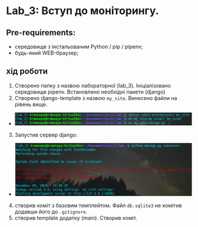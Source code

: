 # Lab_3: Вступ до моніторингу.

## Pre-requirements:
- середовище з інстальованим Python / pip / pipenv;
- будь-який WEB-браузер;

## хід роботи
1. Створено папку з назвою лабораторної (lab_3). Ініціалізовано середовище pipenv. Встановлено необхідні пакети (django)
2. Створено django-template з назвою `my_site`. Винесено файли на рівень вище.
- ![](img/djangoproject.png)
3. Запустив сервер django:
- ![](img/runserver.png)
4. створив коміт з базовим темплейтом. Файл `db.sqlite3` не комітив додавши його до `.gitignore`.
5. створив template додатку (main). Створив коміт.